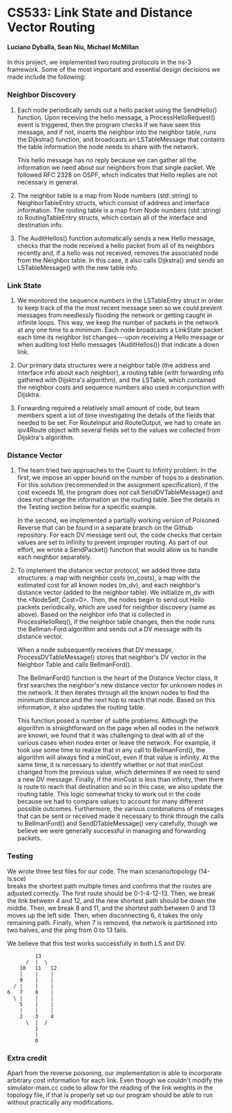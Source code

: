 # CS533: Link State and Distance Vector Routing #

#### Luciano Dyballa, Sean Niu, Michael McMillan

In this project, we implemented two routing protocols in the ns-3 framework.
Some of the most important and essential design decisions we made include 
the following:

### Neighbor Discovery ###
1) Each node periodically sends out a hello packet using the SendHello()
   function.  Upon receiving the hello message, a ProcessHelloRequest() event
   is triggered, then the program checks if we have seen this message, and if not,
   inserts the neighbor into the neighbor table, runs the Dijkstra() function,
   and broadcasts an LSTableMessage that contains the table information
   the node needs to share with the network.

   This hello message has no reply because we can gather all
   the information we need about our neighbors from that single packet.
   We followed RFC 2328 on OSPF, which indicates that Hello replies are
   not necessary in general.

2) The neighbor table is a map from Node numbers (std::string) to 
   NeighborTableEntry structs, which consist of address and interface information.
   The routing table is a map from Node numbers (std::string) to
   RoutingTableEntry structs, which contain all of the interface and destination
   info.

3) The AuditHellos() function automatically sends a new Hello message, checks 
   that the node received a hello packet from all of its neighbors recently and,
   if a hello was not received, removes the associated node from the Neighbor table.
   In this case, it also calls Dijkstra() and sends an LSTableMessage() with the
   new table info.

### Link State ###
1) We monitored the sequence numbers in the LSTableEntry struct in order to
   keep track of the the most recent message seen so we could prevent messages
   from needlessly flooding the network or getting caught in infinite loops.
   This way, we keep the number of packets in the network at any one time to a minimum.
   Each node broadcasts a LinkState packet each time its neighbor list
   changes---upon receiving a Hello message or when auditing lost Hello messages
   (AuditHellos()) that indicate a down link. 

2) Our primary data structures were a neighbor table (the address and interface info
   about each neighbor), a routing table (with forwarding info gathered with Dijsktra's
   algorithm), and the LSTable, which contained the neighbor costs and sequence numbers
   also used in conjunction with Dijsktra.

3) Forwarding required a relatively small amount of code, but team members spent
   a lot of time investigating the details of the fields that needed to be set.
   For RouteInput and RouteOutput, we had to create an ipv4Route object with
   several fields set to the values we collected from Dijsktra's algorithm.

### Distance Vector ###
1) The team tried two approaches to the Count to Infinity problem.  In the 
   first, we impose an upper bound on the number of hops to a destination.  For this 
   solution (recommended in the assignment specification), if the cost exceeds 16,
   the program does not call SendDVTableMessage() and does not change the information
   an the routing table.  See the details in the Testing section below for a specific
   example.

   In the second, we implemented a partially working version of Poisoned Reverse that
   can be found in a separate branch on the Github repository. For each DV message sent 
   out, the code checks that certain values are set to infinity to prevent improper 
   routing. As part of our effort, we wrote a SendPacket() function that would allow 
   us to handle each neighbor separately.

2) To implement the distance vector protocol, we added three data structures:
   a map with neighbor costs (m_costs), a map with the estimated cost for all known
   nodes (m_dv), and each neighbor's distance vector (added to the neighbor table).
   We initialize m_dv with the <NodeSelf, Cost=0>.  Then, the nodes begin to send
   out Hello packets periodically, which are used for neighbor discovery (same as
   above).  Based on the neighbor info that is collected in ProcessHelloReq(),
   if the neighbor table changes, then the node runs the Bellman-Ford algorithm
   and sends out a DV message with its distance vector.

   When a node subsequently receives that DV message, ProcessDVTableMessage()
   stores that neighbor's DV vector in the Neighbor Table and calls
   BellmanFord().

   The BellmanFord() function is the heart of the Distance Vector class,
   It first searches the neighbor's new distance vector for unknown nodes
   in the network.  It then iterates through all the known nodes to find
   the minimum distance and the next hop to reach that node. Based on this
   information, it also updates the routing table.

   This function posed a number of subtle problems.  Although the algorithm
   is straightforward on the page when all nodes in the network are known,
   we found that it was challenging to deal with all of the various cases
   when nodes enter or leave the network.  For example, it took use some time
   to realize that in any call to BellmanFord(), the algorithm will always 
   find a minCost, even if that value is infinity.  At the same time, it 
   is necessary to identify whether or not that minCost changed from the previous
   value, which determines if we need to send a new DV message.  Finally,
   if the minCost is less than infinity, then there is route to reach that
   destination and so in this case, we also update the routing table.
   This logic somewhat tricky to work out in the code because we had to 
   compare values to account for many different possible outcomes.
   Furthermore, the various combinations of messages that can be sent
   or received made it necessary to think through the calls to BellmanFord()
   and SendDTableMessage() very carefully, though we believe we were generally
   successful in managing and forwarding packets.

### Testing ###
We wrote three test files for our code.  The main scenario/topology (14-ls.sce)  
breaks the shortest path multiple times and confirms that the routes are 
adjusted correctly.  The first route should be 0-1-4-12-13.  Then, we break
the link between 4 and 12, and the new shortest path should be down the middle.
Then, we break 8 and 11, and the shortest path between 0 and 13 moves up the
left side.  Then, when disconnecting 6, it takes the only remaining path.
Finally, when 7 is removed, the network is partitioned into two halves,
and the ping from 0 to 13 fails.

We believe that this test works successfully in both LS and DV.

             13
          /  |  \
        10   11   12
        |    |    |
        9    |    |
      / |    |    |
    6   7    8    |
      \ |    |    |
        5    |    |
        |    |    |
        2    3    4
          \  |  /
             1
             |
             0


### Extra credit ###
Apart from the reverse poisoning, our implementation is
able to incorporate arbitrary cost information for each link. Even though we
couldn't modify the simulator-main.cc code to allow for the reading of the link
weights in the topology file, if that is properly set up our program should be
able to run without practically any modifications.
